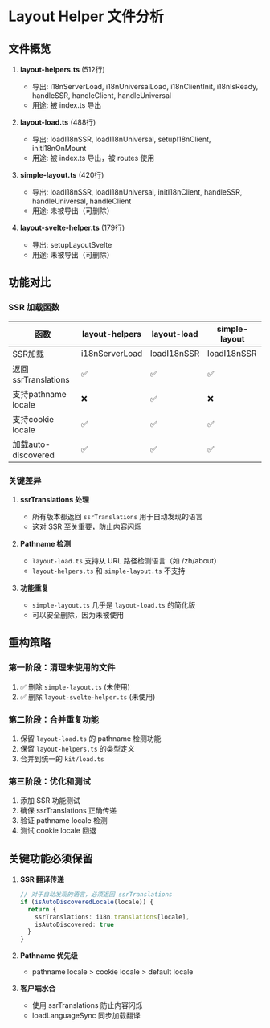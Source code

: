 # Layout Helper 文件分析

## 文件概览

1. **layout-helpers.ts** (512行)
   - 导出: i18nServerLoad, i18nUniversalLoad, i18nClientInit, i18nIsReady, handleSSR, handleClient, handleUniversal
   - 用途: 被 index.ts 导出

2. **layout-load.ts** (488行)
   - 导出: loadI18nSSR, loadI18nUniversal, setupI18nClient, initI18nOnMount  
   - 用途: 被 index.ts 导出，被 routes 使用

3. **simple-layout.ts** (420行)
   - 导出: loadI18nSSR, loadI18nUniversal, initI18nClient, handleSSR, handleUniversal, handleClient
   - 用途: 未被导出（可删除）

4. **layout-svelte-helper.ts** (179行)
   - 导出: setupLayoutSvelte
   - 用途: 未被导出（可删除）

## 功能对比

### SSR 加载函数
| 函数 | layout-helpers | layout-load | simple-layout |
|------|---------------|-------------|---------------|
| SSR加载 | i18nServerLoad | loadI18nSSR | loadI18nSSR |
| 返回ssrTranslations | ✅ | ✅ | ✅ |
| 支持pathname locale | ❌ | ✅ | ❌ |
| 支持cookie locale | ✅ | ✅ | ✅ |
| 加载auto-discovered | ✅ | ✅ | ✅ |

### 关键差异

1. **ssrTranslations 处理**
   - 所有版本都返回 `ssrTranslations` 用于自动发现的语言
   - 这对 SSR 至关重要，防止内容闪烁

2. **Pathname 检测**
   - `layout-load.ts` 支持从 URL 路径检测语言（如 /zh/about）
   - `layout-helpers.ts` 和 `simple-layout.ts` 不支持

3. **功能重复**
   - `simple-layout.ts` 几乎是 `layout-load.ts` 的简化版
   - 可以安全删除，因为未被使用

## 重构策略

### 第一阶段：清理未使用的文件
1. ✅ 删除 `simple-layout.ts` (未使用)
2. ✅ 删除 `layout-svelte-helper.ts` (未使用)

### 第二阶段：合并重复功能
1. 保留 `layout-load.ts` 的 pathname 检测功能
2. 保留 `layout-helpers.ts` 的类型定义
3. 合并到统一的 `kit/load.ts`

### 第三阶段：优化和测试
1. 添加 SSR 功能测试
2. 确保 ssrTranslations 正确传递
3. 验证 pathname locale 检测
4. 测试 cookie locale 回退

## 关键功能必须保留

1. **SSR 翻译传递**
   ```typescript
   // 对于自动发现的语言，必须返回 ssrTranslations
   if (isAutoDiscoveredLocale(locale)) {
     return {
       ssrTranslations: i18n.translations[locale],
       isAutoDiscovered: true
     }
   }
   ```

2. **Pathname 优先级**
   - pathname locale > cookie locale > default locale

3. **客户端水合**
   - 使用 ssrTranslations 防止内容闪烁
   - loadLanguageSync 同步加载翻译